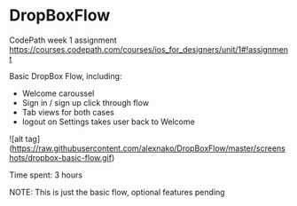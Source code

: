 # DropBoxFlow
CodePath week 1 assignment
https://courses.codepath.com/courses/ios_for_designers/unit/1#!assignment

Basic DropBox Flow, including:
- Welcome caroussel
- Sign in / sign up click through flow
- Tab views for both cases
- logout on Settings takes user back to Welcome

![alt tag] (https://raw.githubusercontent.com/alexnako/DropBoxFlow/master/screenshots/dropbox-basic-flow.gif)

Time spent: 3 hours

NOTE: This is just the basic flow, optional features pending
